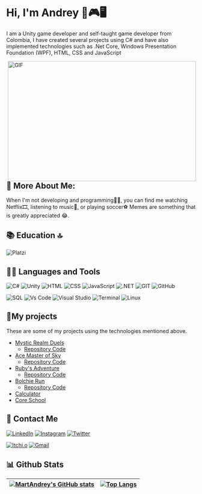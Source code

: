 # Hi, I'm Andrey 👋🎮🖥️

I am a Unity game developer and self-taught game developer from Colombia, I have created several projects using C# and have also implemented technologies such as .Net Core, Windows Presentation Foundation (WPF), HTML, CSS and JavaScript

<img align="right" alt="GIF" src="https://www.lambdatest.com/resources/images/news24.gif" width="500" height="320" />

## 🧐 More About Me:
When I'm not developing and programming🧑‍💻, you can find me watching Netflix🎞️, listening to music🎵, or playing soccer⚽ Memes are something that is greatly appreciated 😂.

## 📚 Education 🔝
![Platzi](https://img.shields.io/badge/Platzi-98CA3F?style=for-the-badge&logo=platzi&logoColor=white)


## 👨‍💻  Languages and Tools  

![C#](https://img.shields.io/badge/C%23-239120?style=for-the-badge&logo=c-sharp&logoColor=white)
![Unity](https://img.shields.io/badge/unity-%23000000.svg?style=for-the-badge&logo=unity&logoColor=white)
![HTML](https://img.shields.io/badge/HTML5-E34F26?style=for-the-badge&logo=html5&logoColor=white)
![CSS](https://img.shields.io/badge/CSS3-1572B6?style=for-the-badge&logo=css3&logoColor=white)
![JavaScript](https://img.shields.io/badge/JavaScript-323330?style=for-the-badge&logo=javascript&logoColor=F7DF1E)
![.NET](https://img.shields.io/badge/.NET-512BD4?style=for-the-badge&logo=dotnet&logoColor=white)
![GIT](https://img.shields.io/badge/GIT-E44C30?style=for-the-badge&logo=git&logoColor=white)
![GitHub](https://img.shields.io/badge/GitHub-100000?style=for-the-badge&logo=github&logoColor=white) 

<img alt="SQL" src="https://custom-icon-badges.herokuapp.com/badge/SQL-025E8C.svg?logo=database&logoColor=white"></a>
![Vs Code](https://img.shields.io/badge/VSCode-0078D4?style=for-the-badge&logo=visual%20studio%20code&logoColor=white)
![Visual Studio](https://img.shields.io/badge/Visual_Studio-5C2D91?style=for-the-badge&logo=visual%20studio&logoColor=white)
![Terminal](https://img.shields.io/badge/windows%20terminal-4D4D4D?style=for-the-badge&logo=windows%20terminal&logoColor=white)
![Linux](https://img.shields.io/badge/Linux-FCC624?style=for-the-badge&logo=linux&logoColor=black)

## 🚀My projects
These are some of my projects using the technologies mentioned above.
- [Mystic Realm Duels](https://martandrey.github.io/Mystic_Realm_Duels) 
  - [Repository Code](https://github.com/MartAndrey/Mystic_Realm_Duels)
- [Ace Master of Sky](https://martandrey.itch.io/ace-master-of-sky) 
  - [Repository Code](https://github.com/MartAndrey/Ace_Master_of_Sky)
- [Ruby's Adventure](https://martandrey.itch.io/rubys-adventure) 
  - [Repository Code](https://github.com/MartAndrey/Rubys_Adventure)
- [Bolchie Run](https://martandrey.itch.io/bolchie-run)
  - [Repository Code](https://github.com/MartAndrey/Bolchie_Run)
- [Calculator](https://github.com/MartAndrey/Calculator-WPF)
- [Core School](https://github.com/MartAndrey/Core_School)

## 📱 Contact Me
<a href="https://www.linkedin.com/in/MartAndrey" target="_blank"><img src="https://img.shields.io/badge/linkedin-%230077B5.svg?&style=for-the-badge&logo=linkedin&logoColor=white&color=071A2C" alt="LinkedIn"/></a>
<a href="https://instagram.com/martandreydev" target="_blank"><img src="https://img.shields.io/badge/instagram-%23E4405F.svg?&style=for-the-badge&logo=instagram&logoColor=white&color=071A2C" alt="Instagram"/></a>
<a href="https://twitter.com/MartAndreydev" target="_blank"><img src="https://img.shields.io/badge/twitter-%231DA1F2.svg?&style=for-the-badge&logo=twitter&logoColor=white&color=071A2C" alt="Twitter"/></a>
  
<a href="https://martandrey.itch.io" target="_blank"><img src="https://img.shields.io/badge/Itch.io-FA5C5C?style=for-the-badge&logo=itchdotio&logoColor=white" alt="Itchi.o"/></a>
<a class="Link--primary" href="mailto:martandreydev@gmail.com"><img src="https://img.shields.io/badge/Gmail-D14836?style=for-the-badge&logo=gmail&logoColor=white" alt="Gmail"></a>

<!---![Portfolio](https://img.shields.io/badge/Portfolio-%23000000.svg?style=for-the-badge&logo=firefox&logoColor=#FF7139)-->

## 📊 Github Stats
|[![MartAndrey's GitHub stats](https://github-readme-stats.vercel.app/api?username=MartAndrey&show_icons=true&theme=dark)](https://github-readme-stats.vercel.app/api?username=MartAndrey&show_icons=true&theme=dark)|[![Top Langs](https://github-readme-stats.vercel.app/api/top-langs/?username=MartAndrey&layout=compact&show_icons=true&theme=dark)](https://github-readme-stats.vercel.app/api/top-langs/?username=MartAndrey&layout=compact&show_icons=true&theme=dark)|
|---|---|

